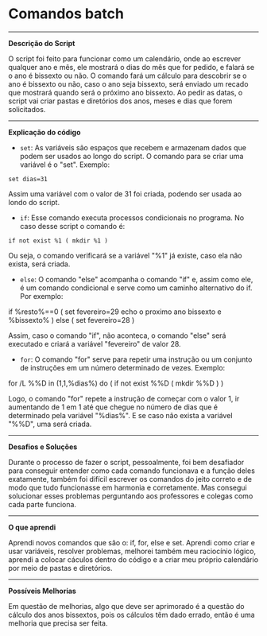 # Comandos batch
---
**Descrição do Script**

O script foi feito para funcionar como um calendário, onde ao escrever qualquer ano e mês, ele mostrará o dias do mês que for pedido, e falará se o ano é bissexto ou não. O comando fará um cálculo para descobrir se o ano é bissexto ou não, caso o ano seja bissexto, será enviado um recado que mostrará quando será o próximo ano bissexto. Ao pedir as datas, o script vai criar pastas e diretórios dos anos, meses e dias que forem solicitados.

---
**Explicação do código**

- ```set```: As variáveis são espaços que recebem e armazenam dados que podem ser usados ao longo do script. O comando para se criar uma variável é o "set". Exemplo:

```set dias=31```

Assim uma variável com o valor de 31 foi criada, podendo ser usada ao londo do script.

- ```if```: Esse comando executa processos condicionais no programa. No caso desse script o comando é:

```if not exist %1 ( mkdir %1 )```

Ou seja, o comando verificará se a variável "%1" já existe, caso ela não exista, será criada.

- ```else```: O comando "else" acompanha o comando "if" e, assim como ele, é um comando condicional e serve como um caminho alternativo do if. Por exemplo: 

if %resto%==0 (
    set fevereiro=29
    echo o proximo ano bissexto e %bissexto%
) else (
    set fevereiro=28
)

Assim, caso o comando "if", não aconteca, o comando "else" será executado e criará a variável "fevereiro" de valor 28.

- ```for```: O comando "for" serve para repetir uma instrução ou um conjunto de instruções em um número determinado de vezes. Exemplo:

for /L %%D in (1,1,%dias%) do (
    if not exist %%D (
        mkdir %%D
    )
)

Logo, o comando "for" repete a instrução de começar com o valor 1, ir aumentando de 1 em 1 até que chegue no número de dias que é determinado pela variável "%dias%". E se caso não exista a variável "%%D", uma será criada.

---
**Desafios e Soluções**

Durante o processo de fazer o script, pessoalmente, foi bem desafiador para conseguir entender como cada comando funcionava e a função deles exatamente, também foi difícil escrever os comandos do jeito correto e de modo que tudo funcionasse em harmonia e corretamente. Mas consegui solucionar esses problemas perguntando aos professores e colegas como cada parte funciona.

---
**O que aprendi**

Aprendi novos comandos que são o: if, for, else e set. Aprendi como criar e usar variáveis, resolver problemas, melhorei também meu raciocínio lógico, aprendi a colocar cáculos dentro do código e a criar meu próprio calendário por meio de pastas e diretórios. 

---
**Possíveis Melhorias**

Em questão de melhorias, algo que deve ser aprimorado é a questão do cálculo dos anos bissextos, pois os cálculos têm dado errado, então é uma melhoria que precisa ser feita.  
